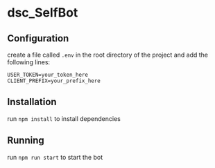 # dsc_SelfBot

## Configuration

create a file called `.env` in the root directory of the project and add the following lines:

```
USER_TOKEN=your_token_here
CLIENT_PREFIX=your_prefix_here
```

## Installation

run `npm install` to install dependencies

## Running

run `npm run start` to start the bot

